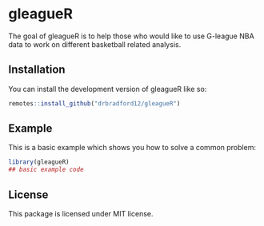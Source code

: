 
# gleagueR

<!-- badges: start -->
<!-- badges: end -->

The goal of gleagueR is to help those who would like to use G-league NBA data to work on different basketball related analysis.

## Installation

You can install the development version of gleagueR like so:

``` r
remotes::install_github("drbradford12/gleagueR")
```

## Example

This is a basic example which shows you how to solve a common problem:

``` r
library(gleagueR)
## basic example code
```
## License
This package is licensed under MIT license.
